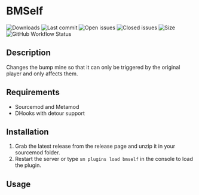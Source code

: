 # BMSelf


![Downloads](https://img.shields.io/github/downloads/zer0k-z/BMSelf/total?style=flat-square) ![Last commit](https://img.shields.io/github/last-commit/zer0k-z/BMSelf?style=flat-square) ![Open issues](https://img.shields.io/github/issues/zer0k-z/BMSelf?style=flat-square) ![Closed issues](https://img.shields.io/github/issues-closed/zer0k-z/BMSelf?style=flat-square) ![Size](https://img.shields.io/github/repo-size/zer0k-z/BMSelf?style=flat-square) ![GitHub Workflow Status](https://img.shields.io/github/workflow/status/zer0k-z/BMSelf/Compile%20with%20SourceMod?style=flat-square)

## Description ##
Changes the bump mine so that it can only be triggered by the original player and only affects them.

## Requirements ##
- Sourcemod and Metamod
- DHooks with detour support


## Installation ##
1. Grab the latest release from the release page and unzip it in your sourcemod folder.
2. Restart the server or type `sm plugins load bmself` in the console to load the plugin.

## Usage ##